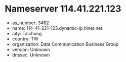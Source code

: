 # Nameserver 114.41.221.123

* as_number: 3462
* name: 114-41-221-123.dynamic-ip.hinet.net.
* city: Taichung
* country: TW
* organization: Data Communication Business Group
* version: Unknown
* dnssec: Unknown
